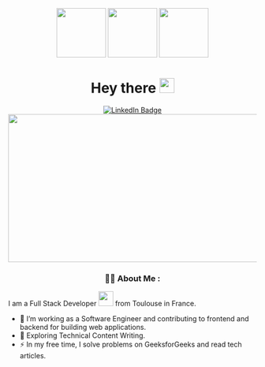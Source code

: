 

<div id="header" align="center">
  <img src="https://media.giphy.com/media/v1.Y2lkPTc5MGI3NjExbGExdmgzYjcyc2ZidDBkMHZ2d2c3azNiMjYyajlmY294bWt5bXRrcyZlcD12MV9pbnRlcm5hbF9naWZfYnlfaWQmY3Q9Zw/2IudUHdI075HL02Pkk/giphy.gif" width="100"/>
  <img src="https://media.giphy.com/media/v1.Y2lkPTc5MGI3NjExM3dodzdkY3c3dzNudWgyaTh3ZWphbjhtdDRhYmUwOWJ3YXY2MzVtZSZlcD12MV9pbnRlcm5hbF9naWZfYnlfaWQmY3Q9Zw/CuuSHzuc0O166MRfjt/giphy.gif" width="100"/>
  <img  src="https://media.giphy.com/media/v1.Y2lkPTc5MGI3NjExdmdyMm5mNGRwdHJrdWlzN3JkNjB1dmg1dDBrMzJ6cHFlZ2h4dzcweiZlcD12MV9pbnRlcm5hbF9naWZfYnlfaWQmY3Q9Zw/unxCGmTuBvwo2djRLA/giphy.gif" width="100"/>
  
 
<h1>
  Hey there 
  <img src="https://media.giphy.com/media/hvRJCLFzcasrR4ia7z/giphy.gif" width="30px"/>
</h1>


<div id="badges">
  <a href="https://www.linkedin.com/in/th%C3%A9o-napoly-1943a183/">
    <img src="https://img.shields.io/badge/LinkedIn-blue?style=for-the-badge&logo=linkedin&logoColor=white" alt="LinkedIn Badge"/>
  </a
</div>



<div align="center">
  <img src="https://media.giphy.com/media/dWesBcTLavkZuG35MI/giphy.gif" width="600" height="300"/>
</div>

### :man_technologist: About Me :
<div align="start"> 

  I am a Full Stack Developer <img src="https://media.giphy.com/media/WUlplcMpOCEmTGBtBW/giphy.gif" width="30"> from Toulouse in France.
  - :telescope: I’m working as a Software Engineer and contributing to frontend and backend for building web applications.
  - :seedling: Exploring Technical Content Writing.
  - :zap: In my free time, I solve problems on GeeksforGeeks and read tech articles.
</div>
</div>

